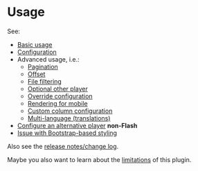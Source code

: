 # Usage #

See:
  * [Basic usage](BasicUsage.md)
  * [Configuration](Configuration.md)
  * Advanced usage, i.e.:
    * [Pagination](Pagination.md)
    * [Offset](Offset.md)
    * [File filtering](FileFiltering.md)
    * [Optional other player](PlayerCode.md)
    * [Override configuration](OverrideConfiguration.md)
    * [Rendering for mobile](RenderingForMobile.md)
    * [Custom column configuration](CustomColumns.md)
    * [Multi-language (translations)](MultiLanguage.md)
  * [Configure an alternative player](AlternativePlayer.md) **non-Flash**
  * [Issue with Bootstrap-based styling](BootstrapIssue.md)

Also see the [release notes/change log](ReleaseNotes.md).

Maybe you also want to learn about the [limitations](Limitations.md) of this plugin.